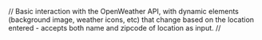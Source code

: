 // Basic interaction with the OpenWeather API, with dynamic elements (background image, weather icons, etc) that change based on the location entered - accepts both name and zipcode of location as input. //